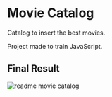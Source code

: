 # Movie Catalog
Catalog to insert the best movies.

Project made to train JavaScript.

## Final Result

![readme movie catalog](https://user-images.githubusercontent.com/85374847/134074216-e128190e-7ade-4ad0-b5df-22a0a5411816.gif)
